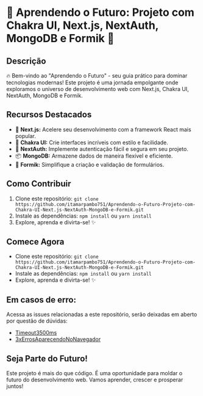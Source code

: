 # 🚀 Aprendendo o Futuro: Projeto com Chakra UI, Next.js, NextAuth, MongoDB e Formik 🚀

## Descrição

🔥 Bem-vindo ao "Aprendendo o Futuro" - seu guia prático para dominar tecnologias modernas! Este projeto é uma jornada empolgante onde exploramos o universo de desenvolvimento web com Next.js, Chakra UI, NextAuth, MongoDB e Formik.

## Recursos Destacados

- 🚀 **Next.js:** Acelere seu desenvolvimento com a framework React mais popular.
- 🎨 **Chakra UI:** Crie interfaces incríveis com estilo e facilidade.
- 🔐 **NextAuth:** Implemente autenticação fácil e segura em seu projeto.
- 📦 **MongoDB:** Armazene dados de maneira flexível e eficiente.
- 📝 **Formik:** Simplifique a criação e validação de formulários.

## Como Contribuir

1. Clone este repositório: `git clone https://github.com/itamarpambo751/Aprendendo-o-Futuro-Projeto-com-Chakra-UI-Next.js-NextAuth-MongoDB-e-Formik.git`
2. Instale as dependências: `npm install` ou `yarn install`
3. Explore, aprenda e divirta-se! ✨

## Comece Agora

- Clone este repositório: `git clone https://github.com/itamarpambo751/Aprendendo-o-Futuro-Projeto-com-Chakra-UI-Next.js-NextAuth-MongoDB-e-Formik.git`
- Instale as dependências: `npm install` ou `yarn install`
- Explore, aprenda e divirta-se! ✨

## Em casos de erro:
Acessa as issues relacionadas a este repositório, serão deixadas em aberto por questão de dúvidas:
- [Timeout3500ms](https://github.com/itamarpambo751/Aprendendo-o-Futuro-Projeto-com-Chakra-UI-Next.js-NextAuth-MongoDB-e-Formik/issues/1)
- [3xErrosAparecendoNoNavegador](https://github.com/itamarpambo751/Aprendendo-o-Futuro-Projeto-com-Chakra-UI-Next.js-NextAuth-MongoDB-e-Formik/issues/1)

## Seja Parte do Futuro!

Este projeto é mais do que código. É uma oportunidade para moldar o futuro do desenvolvimento web. Vamos aprender, crescer e prosperar juntos!
